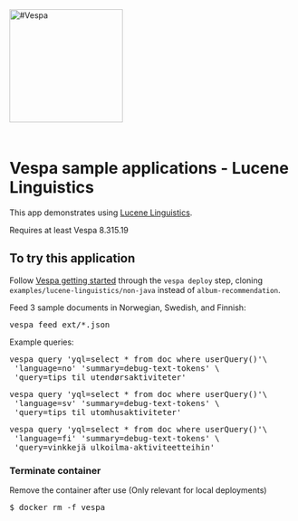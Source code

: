 
<!-- Copyright Yahoo. Licensed under the terms of the Apache 2.0 license. See LICENSE in the project root. -->

<picture>
  <source media="(prefers-color-scheme: dark)" srcset="https://assets.vespa.ai/logos/Vespa-logo-green-RGB.svg">
  <source media="(prefers-color-scheme: light)" srcset="https://assets.vespa.ai/logos/Vespa-logo-dark-RGB.svg">
  <img alt="#Vespa" width="200" src="https://assets.vespa.ai/logos/Vespa-logo-dark-RGB.svg" style="margin-bottom: 25px;">
</picture>

# Vespa sample applications - Lucene Linguistics 

This app demonstrates using [Lucene Linguistics](https://docs.vespa.ai/en/lucene-linguistics.html).


<p data-test="run-macro init-deploy examples/lucene-linguistics/non-java">
Requires at least Vespa 8.315.19
</p>

## To try this application

Follow [Vespa getting started](https://cloud.vespa.ai/en/getting-started)
through the <code>vespa deploy</code> step, cloning `examples/lucene-linguistics/non-java` instead of `album-recommendation`.

Feed 3 sample documents in Norwegian, Swedish, and Finnish: 

<pre data-test="exec">
vespa feed ext/*.json
</pre>

Example queries:

<pre data-test="exec" data-test-assert-contains="id:no:doc::1">
vespa query 'yql=select * from doc where userQuery()'\
 'language=no' 'summary=debug-text-tokens' \
 'query=tips til utendørsaktiviteter'
</pre>

<pre data-test="exec" data-test-assert-contains="id:sv:doc::1">
vespa query 'yql=select * from doc where userQuery()'\
 'language=sv' 'summary=debug-text-tokens' \
 'query=tips til utomhusaktiviteter'
</pre>

<pre data-test="exec" data-test-assert-contains="id:fi:doc::1">
vespa query 'yql=select * from doc where userQuery()'\
 'language=fi' 'summary=debug-text-tokens' \
 'query=vinkkejä ulkoilma-aktiviteetteihin'
</pre>

### Terminate container 

Remove the container after use (Only relevant for local deployments)
<pre data-test="exec">
$ docker rm -f vespa
</pre>

